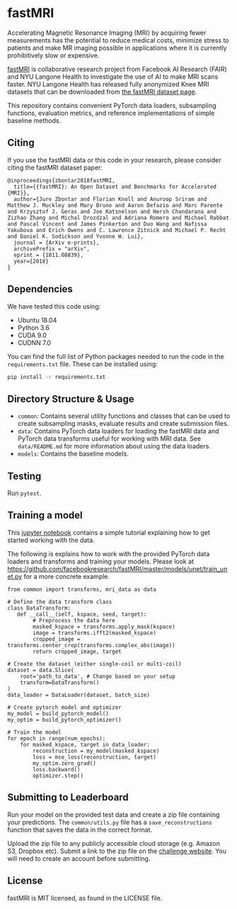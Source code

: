 # fastMRI


Accelerating Magnetic Resonance Imaging (MRI) by acquiring fewer measurements has the
potential to reduce medical costs, minimize stress to patients and make MR imaging 
possible in applications where it is currently prohibitively slow or expensive.

[fastMRI](http://fastMRI.org) is collaborative research project from Facebook AI Research (FAIR)
and NYU Langone Health to investigate the use of AI to make MRI scans faster.
NYU Langone Health has released fully anonymized Knee MRI datasets that can
be downloaded from [the fastMRI dataset page](https://fastmri.med.nyu.edu/).


This repository contains convenient PyTorch data loaders, subsampling functions, evaluation
metrics, and reference implementations of simple baseline methods.


## Citing
If you use the fastMRI data or this code in your research, please consider citing
the fastMRI dataset paper:
```
@inproceedings{zbontar2018fastMRI,
  title={{fastMRI}: An Open Dataset and Benchmarks for Accelerated {MRI}},
  author={Jure Zbontar and Florian Knoll and Anuroop Sriram and Matthew J. Muckley and Mary Bruno and Aaron Defazio and Marc Parente and Krzysztof J. Geras and Joe Katsnelson and Hersh Chandarana and Zizhao Zhang and Michal Drozdzal and Adriana Romero and Michael Rabbat and Pascal Vincent and James Pinkerton and Duo Wang and Nafissa Yakubova and Erich Owens and C. Lawrence Zitnick and Michael P. Recht and Daniel K. Sodickson and Yvonne W. Lui},
  journal = {ArXiv e-prints},
  archivePrefix = "arXiv",
  eprint = {1811.08839},
  year={2018}
}
```

## Dependencies
We have tested this code using:
* Ubuntu 18.04
* Python 3.6
* CUDA 9.0
* CUDNN 7.0

You can find the full list of Python packages needed to run the code in the
`requirements.txt` file. These can be installed using:
```bash
pip install -r requirements.txt
```

## Directory Structure & Usage
* `common`: Contains several utility functions and classes that can be used to
create subsampling masks, evaluate results and create submission files.
* `data`: Contains PyTorch data loaders for loading the fastMRI data and PyTorch
data transforms useful for working with MRI data. See `data/README.md` for more
information about using the data loaders.
* `models`: Contains the baseline models.

## Testing
Run `pytest`.

## Training a model
This [jupyter notebook](https://github.com/facebookresearch/fastMRI/blob/master/fastMRI_tutorial.ipynb) contains a simple tutorial explaining how to get started working with the data.

The following is explains how to work with the provided PyTorch data loaders and transforms and training your models. Please look at https://github.com/facebookresearch/fastMRI/master/models/unet/train_unet.py for a more concrete example.
```
from common import transforms, mri_data as data

# Define the data transform class
class DataTransform:
   def __call__(self, kspace, seed, target):
        # Preprocess the data here
        masked_kspace = transforms.apply_mask(kspace)
        image = transforms.ifft2(masked_kspace)
        cropped_image = transforms.center_crop(transforms.complex_abs(image))
        return cropped_image, target

# Create the dataset (either single-coil or multi-coil)
dataset = data.Slice(
    root='path_to_data', # Change based on your setup
    transform=DataTransform()
)
data_loader = DataLoader(dataset, batch_size)

# Create pytorch model and optimizer
my_model = build_pytorch_model()
my_optim = build_pytorch_optimizer()

# Train the model
for epoch in range(num_epochs):
    for masked_kspace, target in data_loader:
        reconstruction = my_model(masked_kspace)
        loss = mse_loss(reconstruction, target)
        my_optim.zero_grad()
        loss.backward()
        optimizer.step()
```

## Submitting to Leaderboard
Run your model on the provided test data and create a zip file containing your
predictions. The `common/utils.py` file has a `save_reconstructions` function 
that saves the data in the correct format.

Upload the zip file to any publicly accessible cloud storage (e.g. Amazon S3,
Dropbox etc). Submit a link to the zip file on the [challenge website](fastmri.org/submit).
You will need to create an account before submitting.

## License
fastMRI is MIT licensed, as found in the LICENSE file.
